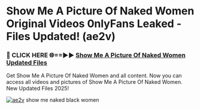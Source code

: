 # Show Me A Picture Of Naked Women Original Videos 0nlyFans Leaked - Files Updated! (ae2v)

<h3>🔴 CLICK HERE 🌐==►► <a href="https://tinyurl.com/up5wt9bj" rel="nofollow">Show Me A Picture Of Naked Women Updated Files</a></h3>

Get Show Me A Picture Of Naked Women and all content. Now you can access all videos and pictures of Show Me A Picture Of Naked Women. New Updated Files 2025!

[![ae2v](https://i.imgur.com/ABiUzMV.gif)](https://tinyurl.com/up5wt9bj)
show me naked black women